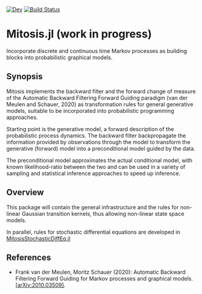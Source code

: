 [![Dev](https://img.shields.io/badge/docs-dev-blue.svg)](https://mschauer.github.io/Mitosis.jl)
[![Build Status](https://github.com/mschauer/Mitosis.jl/workflows/CI/badge.svg)](https://github.com/mschauer/Mitosis.jl/actions)

# Mitosis.jl (work in progress)

Incorporate discrete and continuous time Markov processes as building blocks into probabilistic graphical models.

## Synopsis

Mitosis implements the backward filter and the forward change of measure  of the Automatic Backward Filtering Forward Guiding paradigm  (van der Meulen and Schauer, 2020) as transformation rules for general generative models,  suitable to be incorporated into probabilistic programming approaches.

Starting point is the generative model, a forward description of the probabilistic process dynamics. The backward filter backpropagate the information provided by observations through the model to transform the generative (forward) model into a preconditional model guided by the data.

The preconditional model approximates the actual conditional model, with known likelihood-ratio between the two and can be used in a variety of sampling and statistical inference approaches to speed up inference.

## Overview

This package will contain the general infrastructure and the rules for non-linear Gaussian transition kernels, thus allowing non-linear state space models.

In parallel, rules for stochastic differential equations are developed in [MitosisStochasticDiffEq.jl](https://github.com/mschauer/MitosisStochasticDiffEq.jl)



## References

* Frank van der Meulen, Moritz Schauer (2020): Automatic Backward Filtering Forward Guiding for Markov processes and graphical models. [[arXiv:2010.03509]](https://arxiv.org/abs/2010.03509).
